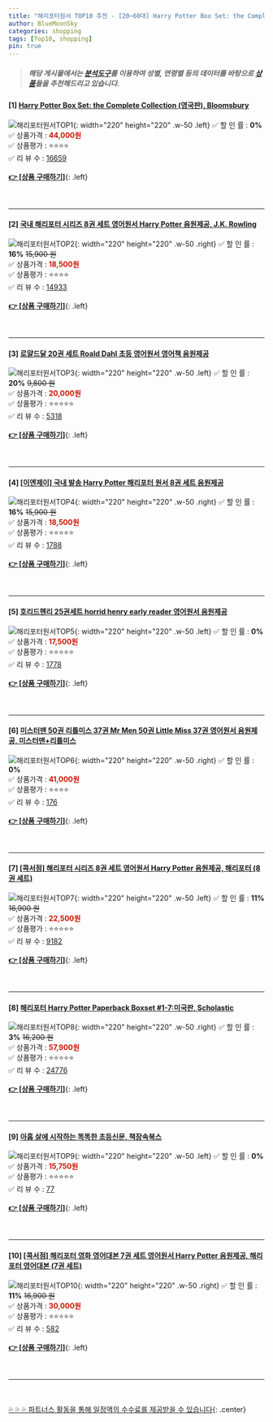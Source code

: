 ```yaml
---
title: "해리포터원서 TOP10 추천 - [20~60대] Harry Potter Box Set: the Complete Collection (영국판), Bloomsbury"
author: BlueMoonSky
categories: shopping
tags: [Top10, shopping]
pin: true
---
```


> ##### 해당 게시물에서는 [**분석도구**](https://itemscout.io/)를 이용하여 **성별**, **연령별** 등의 데이터를 바탕으로 [**상품**](https://link.coupang.com/a/baae76)들을 추천해드리고 있습니다.

#### [1] [Harry Potter Box Set: the Complete Collection (영국판), Bloomsbury](https://link.coupang.com/re/AFFSDP?lptag=AF5964186&subid=bluemoonsky6999&pageKey=3733683&traceid=V0-153&itemId=18419624&vendorItemId=4489234802)
![해리포터원서TOP1](https://thumbnail9.coupangcdn.com/thumbnails/remote/230x230ex/image/retail/images/2019/03/12/15/7/34bafe02-7089-4ec4-914e-6806b1ba5d34.jpg){: width="220" height="220" .w-50 .left}
✅ 할 인 률 : **0%** <br>
✅ 상품가격 : <span style="color:#cb1400"> **44,000원** </span><br>
✅ 상품평가 : ⭐⭐⭐⭐<br>
✅ 리 뷰 수 : [16659](https://link.coupang.com/re/AFFSDP?lptag=AF5964186&subid=bluemoonsky6999&pageKey=3733683&traceid=V0-153&itemId=18419624&vendorItemId=4489234802)<br>
<br>
[**👉  [상품 구매하기]**](https://link.coupang.com/re/AFFSDP?lptag=AF5964186&subid=bluemoonsky6999&pageKey=3733683&traceid=V0-153&itemId=18419624&vendorItemId=4489234802){: .left}
<br>
<br>
<br>

***

#### [2] [국내 해리포터 시리즈 8권 세트 영어원서 Harry Potter 음원제공, J.K. Rowling](https://link.coupang.com/re/AFFSDP?lptag=AF5964186&subid=bluemoonsky6999&pageKey=5256409718&traceid=V0-153&itemId=7458772877&vendorItemId=87017097495)
![해리포터원서TOP2](https://thumbnail9.coupangcdn.com/thumbnails/remote/230x230ex/image/vendor_inventory/2038/ab94ce6164f7d82f5236ba87f1cd69e31f0fcd7e81b9c4ee7ef657e046f6.png){: width="220" height="220" .w-50 .right}
✅ 할 인 률 : **16%** ~~<del class="base-price"> 15,900  </del>원~~<br>
✅ 상품가격 : <span style="color:#cb1400"> **18,500원** </span><br>
✅ 상품평가 : ⭐⭐⭐⭐<br>
✅ 리 뷰 수 : [14933](https://link.coupang.com/re/AFFSDP?lptag=AF5964186&subid=bluemoonsky6999&pageKey=5256409718&traceid=V0-153&itemId=7458772877&vendorItemId=87017097495)<br>
<br>
[**👉  [상품 구매하기]**](https://link.coupang.com/re/AFFSDP?lptag=AF5964186&subid=bluemoonsky6999&pageKey=5256409718&traceid=V0-153&itemId=7458772877&vendorItemId=87017097495){: .left}
<br>
<br>
<br>

***

#### [3] [로얄드달 20권 세트 Roald Dahl 초등 영어원서 영어책 음원제공](https://link.coupang.com/re/AFFSDP?lptag=AF5964186&subid=bluemoonsky6999&pageKey=6472340623&traceid=V0-153&itemId=14133090072&vendorItemId=81379857709)
![해리포터원서TOP3](https://thumbnail7.coupangcdn.com/thumbnails/remote/230x230ex/image/vendor_inventory/e6ae/606db5241d3ad706eddd14508c2f2c35026ec845b6c63b43be51bb204b02.png){: width="220" height="220" .w-50 .left}
✅ 할 인 률 : **20%** ~~<del class="base-price"> 9,800  </del>원~~<br>
✅ 상품가격 : <span style="color:#cb1400"> **20,000원** </span><br>
✅ 상품평가 : ⭐⭐⭐⭐⭐<br>
✅ 리 뷰 수 : [5318](https://link.coupang.com/re/AFFSDP?lptag=AF5964186&subid=bluemoonsky6999&pageKey=6472340623&traceid=V0-153&itemId=14133090072&vendorItemId=81379857709)<br>
<br>
[**👉  [상품 구매하기]**](https://link.coupang.com/re/AFFSDP?lptag=AF5964186&subid=bluemoonsky6999&pageKey=6472340623&traceid=V0-153&itemId=14133090072&vendorItemId=81379857709){: .left}
<br>
<br>
<br>

***

#### [4] [[이엔제이] 국내 발송 Harry Potter 해리포터 원서 8권 세트 음원제공](https://link.coupang.com/re/AFFSDP?lptag=AF5964186&subid=bluemoonsky6999&pageKey=6582595420&traceid=V0-153&itemId=14819191961&vendorItemId=82058772257)
![해리포터원서TOP4](https://thumbnail9.coupangcdn.com/thumbnails/remote/230x230ex/image/vendor_inventory/2038/ab94ce6164f7d82f5236ba87f1cd69e31f0fcd7e81b9c4ee7ef657e046f6.png){: width="220" height="220" .w-50 .right}
✅ 할 인 률 : **16%** ~~<del class="base-price"> 15,900  </del>원~~<br>
✅ 상품가격 : <span style="color:#cb1400"> **18,500원** </span><br>
✅ 상품평가 : ⭐⭐⭐⭐⭐<br>
✅ 리 뷰 수 : [1788](https://link.coupang.com/re/AFFSDP?lptag=AF5964186&subid=bluemoonsky6999&pageKey=6582595420&traceid=V0-153&itemId=14819191961&vendorItemId=82058772257)<br>
<br>
[**👉  [상품 구매하기]**](https://link.coupang.com/re/AFFSDP?lptag=AF5964186&subid=bluemoonsky6999&pageKey=6582595420&traceid=V0-153&itemId=14819191961&vendorItemId=82058772257){: .left}
<br>
<br>
<br>

***

#### [5] [호리드헨리 25권세트 horrid henry early reader 영어원서 음원제공](https://link.coupang.com/re/AFFSDP?lptag=AF5964186&subid=bluemoonsky6999&pageKey=7310602889&traceid=V0-153&itemId=18727805389&vendorItemId=81356152902)
![해리포터원서TOP5](https://thumbnail6.coupangcdn.com/thumbnails/remote/230x230ex/image/vendor_inventory/1143/7252f879b641df6b9c8f1a837bc45edbd931da441ef668daa51d5312bd69.png){: width="220" height="220" .w-50 .left}
✅ 할 인 률 : **0%** <br>
✅ 상품가격 : <span style="color:#cb1400"> **17,500원** </span><br>
✅ 상품평가 : ⭐⭐⭐⭐⭐<br>
✅ 리 뷰 수 : [1778](https://link.coupang.com/re/AFFSDP?lptag=AF5964186&subid=bluemoonsky6999&pageKey=7310602889&traceid=V0-153&itemId=18727805389&vendorItemId=81356152902)<br>
<br>
[**👉  [상품 구매하기]**](https://link.coupang.com/re/AFFSDP?lptag=AF5964186&subid=bluemoonsky6999&pageKey=7310602889&traceid=V0-153&itemId=18727805389&vendorItemId=81356152902){: .left}
<br>
<br>
<br>

***

#### [6] [미스터맨 50권 리틀미스 37권 Mr Men 50권 Little Miss 37권 영어원서 음원제공, 미스터맨+리틀미스](https://link.coupang.com/re/AFFSDP?lptag=AF5964186&subid=bluemoonsky6999&pageKey=7260666541&traceid=V0-153&itemId=18492809826&vendorItemId=85632331029)
![해리포터원서TOP6](https://thumbnail7.coupangcdn.com/thumbnails/remote/230x230ex/image/vendor_inventory/e797/3b0d3a3bc3d37d3a667e6c359d26902c260b4c6b0771a33ea44b38eee79e.png){: width="220" height="220" .w-50 .right}
✅ 할 인 률 : **0%** <br>
✅ 상품가격 : <span style="color:#cb1400"> **41,000원** </span><br>
✅ 상품평가 : ⭐⭐⭐⭐<br>
✅ 리 뷰 수 : [176](https://link.coupang.com/re/AFFSDP?lptag=AF5964186&subid=bluemoonsky6999&pageKey=7260666541&traceid=V0-153&itemId=18492809826&vendorItemId=85632331029)<br>
<br>
[**👉  [상품 구매하기]**](https://link.coupang.com/re/AFFSDP?lptag=AF5964186&subid=bluemoonsky6999&pageKey=7260666541&traceid=V0-153&itemId=18492809826&vendorItemId=85632331029){: .left}
<br>
<br>
<br>

***

#### [7] [[콕서점] 해리포터 시리즈 8권 세트 영어원서 Harry Potter 음원제공, 해리포터 (8권 세트)](https://link.coupang.com/re/AFFSDP?lptag=AF5964186&subid=bluemoonsky6999&pageKey=6876773357&traceid=V0-153&itemId=16467727157&vendorItemId=83657368514)
![해리포터원서TOP7](https://thumbnail7.coupangcdn.com/thumbnails/remote/230x230ex/image/vendor_inventory/9010/c837a60cf1a0578ad8fb42b07a78f890840cbf13b298f79c148db326a230.png){: width="220" height="220" .w-50 .left}
✅ 할 인 률 : **11%** ~~<del class="base-price"> 16,900  </del>원~~<br>
✅ 상품가격 : <span style="color:#cb1400"> **22,500원** </span><br>
✅ 상품평가 : ⭐⭐⭐⭐⭐<br>
✅ 리 뷰 수 : [9182](https://link.coupang.com/re/AFFSDP?lptag=AF5964186&subid=bluemoonsky6999&pageKey=6876773357&traceid=V0-153&itemId=16467727157&vendorItemId=83657368514)<br>
<br>
[**👉  [상품 구매하기]**](https://link.coupang.com/re/AFFSDP?lptag=AF5964186&subid=bluemoonsky6999&pageKey=6876773357&traceid=V0-153&itemId=16467727157&vendorItemId=83657368514){: .left}
<br>
<br>
<br>

***

#### [8] [해리포터 Harry Potter Paperback Boxset #1-7:미국판, Scholastic](https://link.coupang.com/re/AFFSDP?lptag=AF5964186&subid=bluemoonsky6999&pageKey=6714193041&traceid=V0-153&itemId=15597107071&vendorItemId=3027203981)
![해리포터원서TOP8](https://thumbnail8.coupangcdn.com/thumbnails/remote/230x230ex/image/vendor_inventory/6951/e4394abe85bb2e30a546278f6934f1e77d3fbe021b302ccfc9c74aa5b6bf.png){: width="220" height="220" .w-50 .right}
✅ 할 인 률 : **3%** ~~<del class="base-price"> 16,200  </del>원~~<br>
✅ 상품가격 : <span style="color:#cb1400"> **57,900원** </span><br>
✅ 상품평가 : ⭐⭐⭐⭐⭐<br>
✅ 리 뷰 수 : [24776](https://link.coupang.com/re/AFFSDP?lptag=AF5964186&subid=bluemoonsky6999&pageKey=6714193041&traceid=V0-153&itemId=15597107071&vendorItemId=3027203981)<br>
<br>
[**👉  [상품 구매하기]**](https://link.coupang.com/re/AFFSDP?lptag=AF5964186&subid=bluemoonsky6999&pageKey=6714193041&traceid=V0-153&itemId=15597107071&vendorItemId=3027203981){: .left}
<br>
<br>
<br>

***

#### [9] [아홉 살에 시작하는 똑똑한 초등신문, 책장속북스](https://link.coupang.com/re/AFFSDP?lptag=AF5964186&subid=bluemoonsky6999&pageKey=7268073444&traceid=V0-153&itemId=18529488510&vendorItemId=85667914445)
![해리포터원서TOP9](https://thumbnail10.coupangcdn.com/thumbnails/remote/230x230ex/image/retail/images/2023/04/14/11/2/899fa498-3247-4261-b65d-33427fd59354.jpg){: width="220" height="220" .w-50 .left}
✅ 할 인 률 : **0%** <br>
✅ 상품가격 : <span style="color:#cb1400"> **15,750원** </span><br>
✅ 상품평가 : ⭐⭐⭐⭐⭐<br>
✅ 리 뷰 수 : [77](https://link.coupang.com/re/AFFSDP?lptag=AF5964186&subid=bluemoonsky6999&pageKey=7268073444&traceid=V0-153&itemId=18529488510&vendorItemId=85667914445)<br>
<br>
[**👉  [상품 구매하기]**](https://link.coupang.com/re/AFFSDP?lptag=AF5964186&subid=bluemoonsky6999&pageKey=7268073444&traceid=V0-153&itemId=18529488510&vendorItemId=85667914445){: .left}
<br>
<br>
<br>

***

#### [10] [[콕서점] 해리포터 영화 영어대본 7권 세트 영어원서 Harry Potter 음원제공, 해리포터 영어대본 (7권 세트)](https://link.coupang.com/re/AFFSDP?lptag=AF5964186&subid=bluemoonsky6999&pageKey=7542511289&traceid=V0-153&itemId=19831437698&vendorItemId=86933164995)
![해리포터원서TOP10](https://thumbnail7.coupangcdn.com/thumbnails/remote/230x230ex/image/vendor_inventory/7ce1/275f810b3c2d0cf960d6d912b25010d22499f815904e672e76c70c74311f.jpg){: width="220" height="220" .w-50 .right}
✅ 할 인 률 : **11%** ~~<del class="base-price"> 16,900  </del>원~~<br>
✅ 상품가격 : <span style="color:#cb1400"> **30,000원** </span><br>
✅ 상품평가 : ⭐⭐⭐⭐⭐<br>
✅ 리 뷰 수 : [582](https://link.coupang.com/re/AFFSDP?lptag=AF5964186&subid=bluemoonsky6999&pageKey=7542511289&traceid=V0-153&itemId=19831437698&vendorItemId=86933164995)<br>
<br>
[**👉  [상품 구매하기]**](https://link.coupang.com/re/AFFSDP?lptag=AF5964186&subid=bluemoonsky6999&pageKey=7542511289&traceid=V0-153&itemId=19831437698&vendorItemId=86933164995){: .left}
<br>
<br>
<br>

***
<br><br>[💦 💦 💦 파트너스 활동을 통해 일정액의 수수료를 제공받을 수 있습니다](https://link.coupang.com/a/baae76){: .center}
